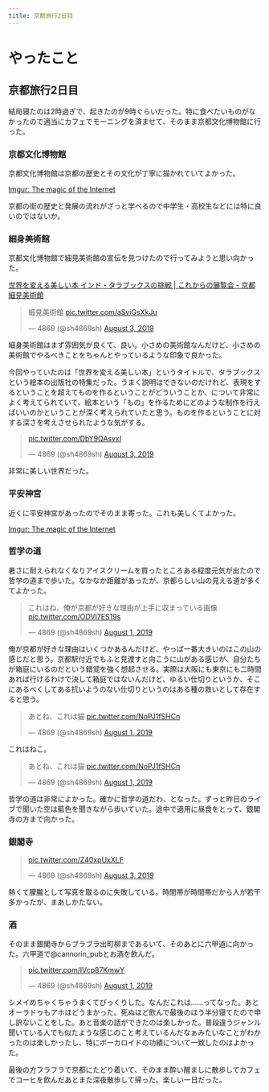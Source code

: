 ```yaml
---
title: 京都旅行2日目
---
```





# やったこと

## 京都旅行2日目

結局寝たのは2時過ぎで、起きたのが9時ぐらいだった。特に食べたいものがなかったので適当にカフェでモーニングを済ませて、そのまま京都文化博物館に行った。

### 京都文化博物館

京都文化博物館は京都の歴史とその文化が丁寧に描かれていてよかった。

<a href="https://imgur.com/a/2EP50ia" class="embedly-card">Imgur: The magic of the Internet</a>

京都の街の歴史と発展の流れがざっと学べるので中学生・高校生などには特に良いのではないか。

### 細身美術館

京都文化博物館で細見美術館の宣伝を見つけたので行ってみようと思い向かった。

<a href="https://www.emuseum.or.jp/exhibition/ex065/index.html" class="embedly-card">世界を変える美しい本 インド・タラブックスの挑戦 | これからの展覧会 - 京都 細見美術館</a>

<blockquote class="twitter-tweet"><p lang="ja" dir="ltr">細見美術館 <a href="https://t.co/aSviGsXkJu">pic.twitter.com/aSviGsXkJu</a></p>&mdash; 4869 (@sh4869sh) <a href="https://twitter.com/sh4869sh/status/1157628594681552904?ref_src=twsrc%5Etfw">August 3, 2019</a></blockquote> <script async src="https://platform.twitter.com/widgets.js" charset="utf-8"></script>

細身美術館はまず雰囲気が良くて、良い。小さめの美術館なんだけど、小さめの美術館でやるべきことをちゃんとやっているような印象で良かった。

今回やっていたのは「世界を変える美しい本」というタイトルで、タラブックスという絵本の出版社の特集だった。うまく説明はできないのだけれど、表現をするということを超えてものを作るということがどういうことか、について非常によく考えてられていて、絵本という「もの」を作るためにどのような制作を行えばいいのかということが深く考えられていたと思う。ものを作るということに対する深さを考えさせられたような気がする。

<blockquote class="twitter-tweet"><p lang="und" dir="ltr"><a href="https://t.co/DbY9QAsvxI">pic.twitter.com/DbY9QAsvxI</a></p>&mdash; 4869 (@sh4869sh) <a href="https://twitter.com/sh4869sh/status/1157628793093148672?ref_src=twsrc%5Etfw">August 3, 2019</a></blockquote> <script async src="https://platform.twitter.com/widgets.js" charset="utf-8"></script>

非常に美しい世界だった。

### 平安神宮

近くに平安神宮があったのでそのまま寄った。これも美しくてよかった。

<a href="https://imgur.com/a/PQVRiQE" class="embedly-card">Imgur: The magic of the Internet</a>

### 哲学の道

暑さに耐えられなくなりアイスクリームを買ったところある程度元気が出たので哲学の道まで歩いた。なかなか距離があったが、京都らしい山の見える道が多くてよかった。

<blockquote class="twitter-tweet"><p lang="ja" dir="ltr">これはね、俺が京都が好きな理由が上手に収まっている画像 <a href="https://t.co/ODVI7ES19s">pic.twitter.com/ODVI7ES19s</a></p>&mdash; 4869 (@sh4869sh) <a href="https://twitter.com/sh4869sh/status/1156967210771812353?ref_src=twsrc%5Etfw">August 1, 2019</a></blockquote> <script async src="https://platform.twitter.com/widgets.js" charset="utf-8"></script>

俺が京都が好きな理由はいくつかあるんだけど、やっぱ一番大きいのはこの山の感じだと思う。京都駅付近でもふと見渡すと向こうに山がある感じが、自分たちが箱庭にいるのだという錯覚を強く想起させる。実際は大阪にも東京にも二時間あれば行けるわけで決して箱庭ではないんだけど、ゆるい仕切りというか、そこにあるべくしてある抗いようのない仕切りというのはある種の救いとして存在すると思う。

<blockquote class="twitter-tweet"><p lang="ja" dir="ltr">あとね、これは猫 <a href="https://t.co/NoPJ1fSHCn">pic.twitter.com/NoPJ1fSHCn</a></p>&mdash; 4869 (@sh4869sh) <a href="https://twitter.com/sh4869sh/status/1156967594856837120?ref_src=twsrc%5Etfw">August 1, 2019</a></blockquote> <script async src="https://platform.twitter.com/widgets.js" charset="utf-8"></script>

これはねこ。

<blockquote class="twitter-tweet"><p lang="ja" dir="ltr">あとね、これは猫 <a href="https://t.co/NoPJ1fSHCn">pic.twitter.com/NoPJ1fSHCn</a></p>&mdash; 4869 (@sh4869sh) <a href="https://twitter.com/sh4869sh/status/1156967594856837120?ref_src=twsrc%5Etfw">August 1, 2019</a></blockquote> <script async src="https://platform.twitter.com/widgets.js" charset="utf-8"></script>

哲学の道は非常によかった。確かに哲学の道だわ、となった。ずっと昨日のライブで聞いた空は藍色を聞きながら歩いていた。途中で適用に昼食をとって、銀閣寺の方まで向かった。

### 銀閣寺

<blockquote class="twitter-tweet"><p lang="und" dir="ltr"><a href="https://t.co/Z40xpUxXLF">pic.twitter.com/Z40xpUxXLF</a></p>&mdash; 4869 (@sh4869sh) <a href="https://twitter.com/sh4869sh/status/1157629224464707584?ref_src=twsrc%5Etfw">August 3, 2019</a></blockquote> <script async src="https://platform.twitter.com/widgets.js" charset="utf-8"></script>

熱くて朦朧として写真を取るのに失敗している。時間帯が時間帯だから人が若干多かったが、まあしかたない。

### 酒

そのまま銀閣寺からブラブラ出町柳まであるいて、そのあとに六甲道に向かった。六甲道で@cannorin_pubとお酒を飲んだ。


<blockquote class="twitter-tweet"><p lang="und" dir="ltr"><a href="https://t.co/IVcp87KmwY">pic.twitter.com/IVcp87KmwY</a></p>&mdash; 4869 (@sh4869sh) <a href="https://twitter.com/sh4869sh/status/1156898293097488384?ref_src=twsrc%5Etfw">August 1, 2019</a></blockquote> <script async src="https://platform.twitter.com/widgets.js" charset="utf-8"></script>

シメイめちゃくちゃうまくてびっくりした。なんだこれは……ってなった。あとオーラドゥもアホほどうまかった。死ぬほど飲んで最後のほう半分寝てたので申し訳ないことをした。あと音楽の話ができたのは楽しかった。普段違うジャンル聞いている人でも似たような感じのこと考えているんだなぁみたいなことがわかったのは楽しかったし、特にボーカロイドの功績について一致したのはよかった。

最後の方フラフラで京都にたどり着いて、そのまま酔い醒ましに散歩してカフェでコーヒを飲んだあとまた深夜散歩して帰った。楽しい一日だった。
